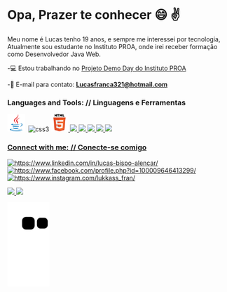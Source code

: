 # Opa, Prazer te conhecer  :smile: :v:

 Meu nome é Lucas tenho 19 anos, e sempre me interessei por tecnologia, Atualmente sou estudante no Instituto PROA,
 onde irei receber formação como Desenvolvedor Java Web.
 
-💻 Estou trabalhando no [Projeto Demo Day do Instituto PROA](https://github.com/Mrrobot-SP/C-Helper-Plataforma)

-📧 E-mail para contato: **Lucasfranca321@hotmail.com**
 


<h3 align="left">Languages and Tools: // Linguagens e Ferramentas 
</h3><p align="left"  target=> <img src="https://raw.githubusercontent.com/devicons/devicon/master/icons/java/java-original.svg"  width="40" height="40"  alt="javascript" width="40" height="40"/> <img  target="_blank">  
<img src = "https://raw.githubusercontent.com/devicons/devicon /master/icons/css3/css3-original-wordmark.svg "alt =" css3 "width =" 40 "height =" 40 "/> </a> <a href =" https://www.w3.org / html / "target =" blank "/> 
<img src="https://raw.githubusercontent.com/devicons/devicon/master/icons/html5/html5-original-wordmark.svg "alt =" html5 "width = "40" height = "40" src="https://img.icons8.com/color/48/000000/javascript.png"/>
<img src="https://img.icons8.com/color/48/000000/javascript.png"/>
<img src="https://img.icons8.com/color/48/000000/git.png"/>
<img src="https://img.icons8.com/fluent/48/000000/mysql-logo.png"/>
<img src="https://img.icons8.com/color/48/000000/spring-logo.png"/>
<img src="https://img.icons8.com/color/48/000000/bootstrap.png"/>



<h3 align="left">Connect with me: // Conecte-se comigo
</h3><p align="left"><a href="https://www.linkedin.com/in/lucas-bispo-alencar/" target="blank"><img src="https://img.icons8.com/doodle/48/000000/linkedin--v2.png" alt="https://www.linkedin.com/in/lucas-bispo-alencar/" height="40" width="40" /></a>
<a href="https://www.facebook.com/profile.php?id=100009646413299/" target="blank"><img src="https://img.icons8.com/doodle/48/000000/facebook-new.png" alt="https://www.facebook.com/profile.php?id=100009646413299/" height="40" width="40" /></a>
<a href="https://www.instagram.com/lukkass_fran/" target="blank"><img src="https://img.icons8.com/doodle/48/000000/instagram-new.png" alt="https://www.instagram.com/lukkass_fran/" height="40" width="40" /></a><br>


 
<div>
  <a href="https://github.com/Mrrobot-SP">
  <img height="165em" src="https://github-readme-stats.vercel.app/api?username=Mrrobot-SP&show_icons=true&theme=dracula&include_all_commits=true&count_private=true"/>
  <img height="165em" src="https://github-readme-stats.vercel.app/api/top-langs/?username=Mrrobot-SP&layout=compact&langs_count=7&theme=dracula"/>
  </div>

 <div> 
 
  ![Snake animation](https://github.com/rafaballerini/rafaballerini/blob/output/github-contribution-grid-snake.svg)
 
</div>

